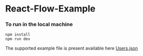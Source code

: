 # React-Flow-Example

### To run in the local machine
```
npm install
npm run dev
```

The supported example file is present available here [Users.json](./Flow/Users.json)
